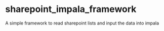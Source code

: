 # sharepoint_impala_framework
A simple framework to read sharepoint lists and input the data into impala
